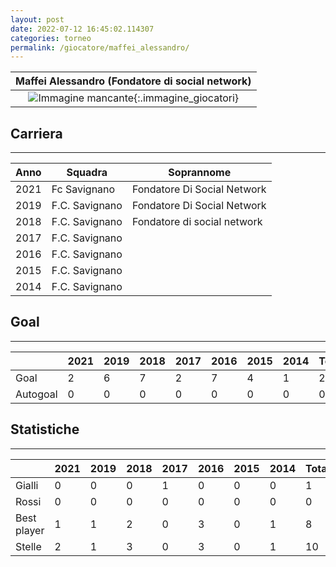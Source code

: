 ```yaml
---
layout: post
date: 2022-07-12 16:45:02.114307
categories: torneo
permalink: /giocatore/maffei_alessandro/
---
```

<link rel='stylesheets' href='./../assets/giocatori.css'>

| Maffei Alessandro (Fondatore di social network) |
|:-----:|
| ![Immagine mancante]('./../../assets/giocatori/maffei_alessandro.png){:.immagine_giocatori} |


## Carriera
----

|Anno|Squadra|Soprannome|
|:---:|---|---|
|2021|Fc Savignano|Fondatore Di Social Network|
|2019|F.C. Savignano|Fondatore Di Social Network|
|2018|F.C. Savignano|Fondatore di social network|
|2017|F.C. Savignano||
|2016|F.C. Savignano||
|2015|F.C. Savignano||
|2014|F.C. Savignano||


## Goal
----

| |2021|2019|2018|2017|2016|2015|2014| Totale |
|---|---|---|---|---|---|---|---|---|
|Goal|2|6|7|2|7|4|1|29|
|Autogoal|0|0|0|0|0|0|0|0|


## Statistiche
----

| |2021|2019|2018|2017|2016|2015|2014| Totale |
|---|---|---|---|---|---|---|---|---|
|Gialli|0|0|0|1|0|0|0|1|
|Rossi|0|0|0|0|0|0|0|0|
|Best player|1|1|2|0|3|0|1|8|
|Stelle|2|1|3|0|3|0|1|10|